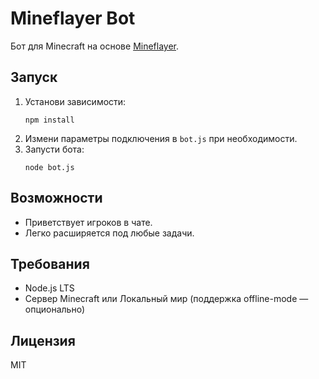 # Mineflayer Bot

Бот для Minecraft на основе [Mineflayer](https://github.com/PrismarineJS/mineflayer).

## Запуск

1. Установи зависимости:
   ```
   npm install
   ```
2. Измени параметры подключения в `bot.js` при необходимости.
3. Запусти бота:
   ```
   node bot.js
   ```

## Возможности

- Приветствует игроков в чате.
- Легко расширяется под любые задачи.

## Требования

- Node.js LTS
- Сервер Minecraft или Локальный мир (поддержка offline-mode — опционально)

## Лицензия

MIT